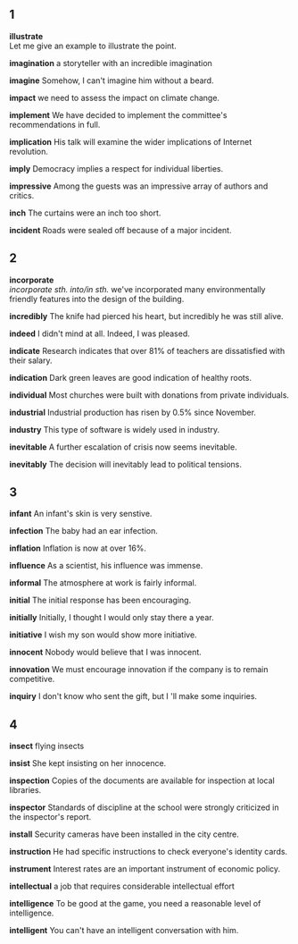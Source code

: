 ## 1
**illustrate**  
Let me give an example to illustrate the point.

**imagination** 
a storyteller with an incredible imagination

**imagine** 
Somehow, I can't imagine him without a beard.

**impact** 
we need to assess the impact on climate change.

**implement** 
We have decided to implement the committee's recommendations in full.

**implication** 
His talk will examine the wider implications of Internet revolution.

**imply** 
Democracy implies a respect for individual liberties.

**impressive** 
Among the guests was an impressive array of authors and critics.

**inch** 
The curtains were an inch too short.

**incident** 
Roads were sealed off because of a major incident.

## 2
**incorporate**  
*incorporate sth. into/in sth.*
we've incorporated many environmentally friendly features into the design of the building.

**incredibly** 
The knife had pierced his heart, but incredibly he was still alive.

**indeed** 
I didn't mind at all. Indeed, I was pleased.

**indicate** 
Research indicates that over 81% of teachers are dissatisfied with their salary.

**indication** 
Dark green leaves are good indication of healthy roots.

**individual** 
Most churches were built with donations from private individuals.

**industrial** 
Industrial production has risen by 0.5% since November.

**industry** 
This type of software is widely used in industry.

**inevitable** 
A further escalation of crisis now seems inevitable.

**inevitably** 
The decision will inevitably lead to political tensions.

## 3
**infant** 
An infant's skin is very senstive.

**infection** 
The baby had an ear infection.

**inflation** 
Inflation is now at over 16%.

**influence** 
As a scientist, his influence was immense.

**informal** 
The atmosphere at work is fairly informal.

**initial** 
The initial response has been encouraging.

**initially** 
Initially, I thought I would only stay there a year.

**initiative** 
I wish my son would show more initiative.

**innocent** 
Nobody would believe that I was innocent.

**innovation** 
We must encourage innovation if the company is to remain competitive.

**inquiry** 
I don't know who sent the gift, but I 'll make some inquiries.

## 4
**insect** 
flying insects

**insist** 
She kept insisting on her innocence.

**inspection** 
Copies of the documents are available for inspection at local libraries.

**inspector** 
Standards of discipline at the school were strongly criticized in the inspector's report.

**install** 
Security cameras have been installed in the city centre.

**instruction** 
He had specific instructions to check everyone's identity cards. 

**instrument** 
Interest rates are an important instrument of economic policy.

**intellectual** 
a job that requires considerable intellectual effort

**intelligence** 
To be good at the game, you need a reasonable level of intelligence.

**intelligent** 
You can't have an intelligent conversation with him.